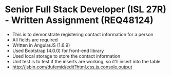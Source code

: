 # Senior Full Stack Developer (ISL 27R) - Written Assignment (REQ48124)

- This is to demonstrate registering contact information for a person
- All fields are required
- Written in AngularJS (1.6.9)
- Used Bootstrap (4.0.0) for front-end library
- Used local storage to store the contact information
- Unit test is to test if the inserts are working, so it'll insert into the table
- http://jsbin.com/dufemid/edit?html,css,js,console,output